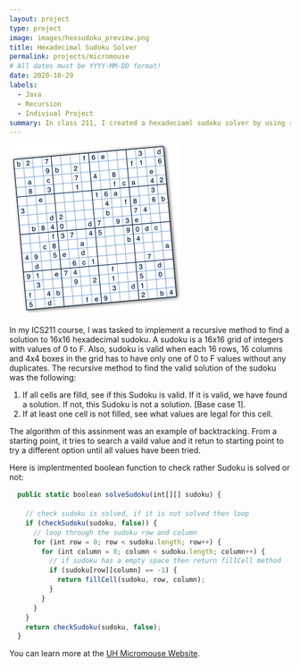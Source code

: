 ```yaml
---
layout: project
type: project
image: images/hexsudoku_preview.png
title: Hexadecimal Sudoku Solver
permalink: projects/micromouse
# All dates must be YYYY-MM-DD format!
date: 2020-10-29
labels:
  - Java
  - Recursion
  - Indiviual Project
summary: In class 211, I created a hexadeciaml sudoku solver by using recursion method.
---
```


<div class="ui small rounded images">
  <img class="ui image" src="../images/hexsudoku_preview.png">
</div>


In my ICS211 course, I was tasked to implement a recursive method to find a solution to 16x16 hexadecimal sudoku. A sudoku is a 16x16 grid of integers with values of 0 to F. Also, sudoku is valid when each 16 rows, 16 columns and 4x4 boxes in the grid has to have only one of 0 to F values without any duplicates. The recursive method to find the valid solution of the sudoku was the following:

  1. If all cells are filld, see if this Sudoku is valid. If it is valid, we have found a solution. If not, this Sudoku is not a solution. [Base case 1].
  2. If at least one cell is not filled, see what values are legal for this cell.

The algorithm of this assinment was an example of backtracking. From a starting point, it tries to search a vaild value and it retun to starting point to try a different option until all values have been tried.


Here is implentmented boolean function to check rather Sudoku is solved or not:

```js
  public static boolean solveSudoku(int[][] sudoku) {

    // check sudoku is solved, if it is not solved then loop
    if (checkSudoku(sudoku, false)) {
      // loop through the sudoku row and column
      for (int row = 0; row < sudoku.length; row++) {
        for (int column = 0; column < sudoku.length; column++) {
          // if sudoku has a empty space then return fillCell method
          if (sudoku[row][column] == -1) {
            return fillCell(sudoku, row, column);
          }
        }
      }
    }
    return checkSudoku(sudoku, false);
  }
```

You can learn more at the [UH Micromouse Website](http://www-ee.eng.hawaii.edu/~mmouse/about.html).



